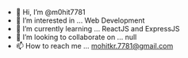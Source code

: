 - 👋 Hi, I’m @m0hit7781
- 👀 I’m interested in ... Web Development
- 🌱 I’m currently learning ... ReactJS and ExpressJS
- 💞️ I’m looking to collaborate on ... null
- 📫 How to reach me ... mohitkr.7781@gmail.com

<!---
m0hit7781/m0hit7781 is a ✨ special ✨ repository because its `README.md` (this file) appears on your GitHub profile.
You can click the Preview link to take a look at your changes.
--->
